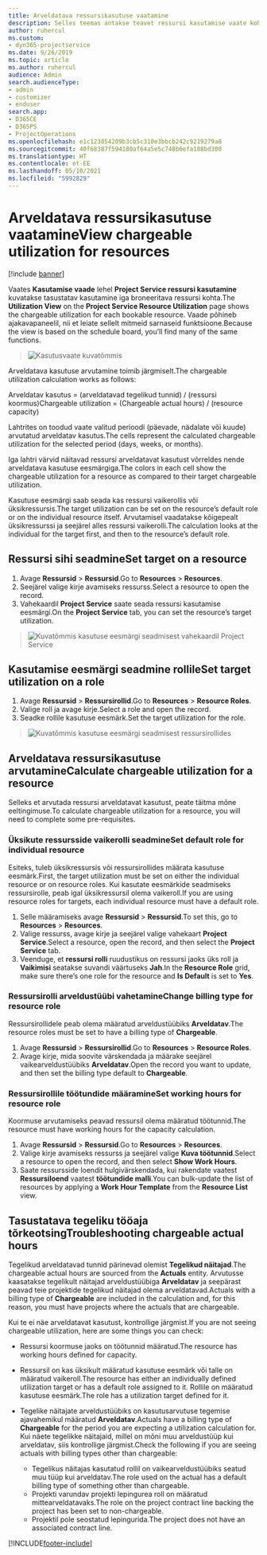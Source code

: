 ```yaml
---
title: Arveldatava ressursikasutuse vaatamine
description: Selles teemas antakse teavet ressursi kasutamise vaate kohta.
author: ruhercul
ms.custom:
- dyn365-projectservice
ms.date: 9/26/2019
ms.topic: article
ms.author: ruhercul
audience: Admin
search.audienceType:
- admin
- customizer
- enduser
search.app:
- D365CE
- D365PS
- ProjectOperations
ms.openlocfilehash: e1c123854209b3cb5c310e3bbcb242c9219279a8
ms.sourcegitcommit: 40f68387f594180af64a5e5c748b6efa188bd300
ms.translationtype: HT
ms.contentlocale: et-EE
ms.lasthandoff: 05/10/2021
ms.locfileid: "5992829"
---
```

# <a name="view-chargeable-utilization-for-resources"></a><span data-ttu-id="79eb2-103">Arveldatava ressursikasutuse vaatamine</span><span class="sxs-lookup"><span data-stu-id="79eb2-103">View chargeable utilization for resources</span></span>

[!include [banner](../includes/psa-now-project-operations.md)]
 
<span data-ttu-id="79eb2-104">Vaates **Kasutamise vaade** lehel **Project Service ressursi kasutamine** kuvatakse tasustatav kasutamine iga broneeritava ressursi kohta.</span><span class="sxs-lookup"><span data-stu-id="79eb2-104">The **Utilization View** on the **Project Service Resource Utilization** page shows the chargeable utilization for each bookable resource.</span></span> <span data-ttu-id="79eb2-105">Vaade põhineb ajakavapaneelil, nii et leiate sellelt mitmeid sarnaseid funktsioone.</span><span class="sxs-lookup"><span data-stu-id="79eb2-105">Because the view is based on the schedule board, you’ll find many of the same functions.</span></span>

> ![Kasutusvaate kuvatõmmis](media/FAQ-utilization-1.png)
 

<span data-ttu-id="79eb2-107">Arveldatava kasutuse arvutamine toimib järgmiselt.</span><span class="sxs-lookup"><span data-stu-id="79eb2-107">The chargeable utilization calculation works as follows:</span></span>

   <span data-ttu-id="79eb2-108">Arveldatav kasutus = (arveldatavad tegelikud tunnid) / (ressursi koormus)</span><span class="sxs-lookup"><span data-stu-id="79eb2-108">Chargeable utilization = (Chargeable actual hours) / (resource capacity)</span></span>

<span data-ttu-id="79eb2-109">Lahtrites on toodud vaate valitud perioodi (päevade, nädalate või kuude) arvutatud arveldatav kasutus.</span><span class="sxs-lookup"><span data-stu-id="79eb2-109">The cells represent the calculated chargeable utilization for the selected period (days, weeks, or months).</span></span>

<span data-ttu-id="79eb2-110">Iga lahtri värvid näitavad ressursi arveldatavat kasutust võrreldes nende arveldatava kasutuse eesmärgiga.</span><span class="sxs-lookup"><span data-stu-id="79eb2-110">The colors in each cell show the chargeable utilization for a resource as compared to their target chargeable utilization.</span></span> 

<span data-ttu-id="79eb2-111">Kasutuse eesmärgi saab seada kas ressursi vaikerollis või üksikressursis.</span><span class="sxs-lookup"><span data-stu-id="79eb2-111">The target utilization can be set on the resource’s default role or on the individual resource itself.</span></span> <span data-ttu-id="79eb2-112">Arvutamisel vaadatakse kõigepealt üksikressurssi ja seejärel alles ressursi vaikerolli.</span><span class="sxs-lookup"><span data-stu-id="79eb2-112">The calculation looks at the individual for the target first, and then to the resource’s default role.</span></span>

## <a name="set-target-on-a-resource"></a><span data-ttu-id="79eb2-113">Ressursi sihi seadmine</span><span class="sxs-lookup"><span data-stu-id="79eb2-113">Set target on a resource</span></span>

1. <span data-ttu-id="79eb2-114">Avage **Ressursid** \> **Ressursid**.</span><span class="sxs-lookup"><span data-stu-id="79eb2-114">Go to **Resources** \> **Resources**.</span></span> 
2. <span data-ttu-id="79eb2-115">Seejärel valige kirje avamiseks ressurss.</span><span class="sxs-lookup"><span data-stu-id="79eb2-115">Select a resource to open the record.</span></span> 
3. <span data-ttu-id="79eb2-116">Vahekaardil **Project Service** saate seada ressursi kasutamise eesmärgi.</span><span class="sxs-lookup"><span data-stu-id="79eb2-116">On the **Project Service** tab, you can set the resource’s target utilization.</span></span>

> ![Kuvatõmmis kasutuse eesmärgi seadmisest vahekaardil Project Service](media/FAQ-utilization-2.png)
 
## <a name="set-target-utilization-on-a-role"></a><span data-ttu-id="79eb2-118">Kasutamise eesmärgi seadmine rollile</span><span class="sxs-lookup"><span data-stu-id="79eb2-118">Set target utilization on a role</span></span>

1. <span data-ttu-id="79eb2-119">Avage **Ressursid** \> **Ressursirollid**.</span><span class="sxs-lookup"><span data-stu-id="79eb2-119">Go to **Resources** \> **Resource Roles**.</span></span> 
2. <span data-ttu-id="79eb2-120">Valige roll ja avage kirje.</span><span class="sxs-lookup"><span data-stu-id="79eb2-120">Select a role and open the record.</span></span> 
3. <span data-ttu-id="79eb2-121">Seadke rollile kasutuse eesmärk.</span><span class="sxs-lookup"><span data-stu-id="79eb2-121">Set the target utilization for the role.</span></span>

> ![Kuvatõmmis kasutuse eesmärgi seadmisest ressursirollides](media/FAQ-utilization-3.png)
 
## <a name="calculate-chargeable-utilization-for-a-resource"></a><span data-ttu-id="79eb2-123">Arveldatava ressursikasutuse arvutamine</span><span class="sxs-lookup"><span data-stu-id="79eb2-123">Calculate chargeable utilization for a resource</span></span>

<span data-ttu-id="79eb2-124">Selleks et arvutada ressursi arveldatavat kasutust, peate täitma mõne eeltingimuse.</span><span class="sxs-lookup"><span data-stu-id="79eb2-124">To calculate chargeable utilization for a resource, you will need to complete some pre-requisites.</span></span> 

### <a name="set-default-role-for-individual-resource"></a><span data-ttu-id="79eb2-125">Üksikute ressursside vaikerolli seadmine</span><span class="sxs-lookup"><span data-stu-id="79eb2-125">Set default role for individual resource</span></span>

<span data-ttu-id="79eb2-126">Esiteks, tuleb üksikressursis või ressursirollides määrata kasutuse eesmärk.</span><span class="sxs-lookup"><span data-stu-id="79eb2-126">First, the target utilization must be set on either the individual resource or on resource roles.</span></span> <span data-ttu-id="79eb2-127">Kui kasutate eesmärkide seadmiseks ressursirolle, peab igal üksikressursil olema vaikeroll.</span><span class="sxs-lookup"><span data-stu-id="79eb2-127">If you are using resource roles for targets, each individual resource must have a default role.</span></span> 

1. <span data-ttu-id="79eb2-128">Selle määramiseks avage **Ressursid** \> **Ressursid**.</span><span class="sxs-lookup"><span data-stu-id="79eb2-128">To set this, go to **Resources** \> **Resources**.</span></span> 
2. <span data-ttu-id="79eb2-129">Valige ressurss, avage kirje ja seejärel valige vahekaart **Project Service**.</span><span class="sxs-lookup"><span data-stu-id="79eb2-129">Select a resource, open the record, and then select the **Project Service** tab.</span></span> 
3. <span data-ttu-id="79eb2-130">Veenduge, et **ressursi rolli** ruudustikus on ressursi jaoks üks roll ja **Vaikimisi** seatakse suvandi väärtuseks **Jah**.</span><span class="sxs-lookup"><span data-stu-id="79eb2-130">In the **Resource Role** grid, make sure there’s one role for the resource and **Is Default** is set to **Yes**.</span></span>
 
### <a name="change-billing-type-for-resource-role"></a><span data-ttu-id="79eb2-131">Ressursirolli arveldustüübi vahetamine</span><span class="sxs-lookup"><span data-stu-id="79eb2-131">Change billing type for resource role</span></span>

<span data-ttu-id="79eb2-132">Ressursirollidele peab olema määratud arveldustüübiks **Arveldatav**.</span><span class="sxs-lookup"><span data-stu-id="79eb2-132">The resource roles must be set to have a billing type of **Chargeable**.</span></span> 

1. <span data-ttu-id="79eb2-133">Avage **Ressursid** \> **Ressursirollid**.</span><span class="sxs-lookup"><span data-stu-id="79eb2-133">Go to **Resources** \> **Resource Roles**.</span></span> 
2. <span data-ttu-id="79eb2-134">Avage kirje, mida soovite värskendada ja määrake seejärel vaikearveldustüübiks **Arveldatav**.</span><span class="sxs-lookup"><span data-stu-id="79eb2-134">Open the record you want to update, and then set the billing type default to **Chargeable**.</span></span>

### <a name="set-working-hours-for-resource-role"></a><span data-ttu-id="79eb2-135">Ressursirollile töötundide määramine</span><span class="sxs-lookup"><span data-stu-id="79eb2-135">Set working hours for resource role</span></span>
 
<span data-ttu-id="79eb2-136">Koormuse arvutamiseks peavad ressursil olema määratud töötunnid.</span><span class="sxs-lookup"><span data-stu-id="79eb2-136">The resource must have working hours for the capacity calculation.</span></span> 

1. <span data-ttu-id="79eb2-137">Avage **Ressursid** \> **Ressursid**.</span><span class="sxs-lookup"><span data-stu-id="79eb2-137">Go to **Resources** \> **Resources**.</span></span> 
2. <span data-ttu-id="79eb2-138">Valige kirje avamiseks ressurss ja seejärel valige **Kuva töötunnid**.</span><span class="sxs-lookup"><span data-stu-id="79eb2-138">Select a resource to open the record, and then select **Show Work Hours**.</span></span> 
3. <span data-ttu-id="79eb2-139">Saate ressursside loendit hulgivärskendada, kui rakendate vaatest **Ressursiloend** vaatest **töötundide malli**.</span><span class="sxs-lookup"><span data-stu-id="79eb2-139">You can bulk-update the list of resources by applying a **Work Hour Template** from the **Resource List** view.</span></span>

## <a name="troubleshooting-chargeable-actual-hours"></a><span data-ttu-id="79eb2-140">Tasustatava tegeliku tööaja tõrkeotsing</span><span class="sxs-lookup"><span data-stu-id="79eb2-140">Troubleshooting chargeable actual hours</span></span>

<span data-ttu-id="79eb2-141">Tegelikud arveldatavad tunnid pärinevad olemist **Tegelikud näitajad**.</span><span class="sxs-lookup"><span data-stu-id="79eb2-141">The chargeable actual hours are sourced from the **Actuals** entity.</span></span> <span data-ttu-id="79eb2-142">Arvutusse kaasatakse tegelikult näitajad arveldustüübiga **Arveldatav** ja seepärast peavad teie projektide tegelikud näitajad olema arveldatavad.</span><span class="sxs-lookup"><span data-stu-id="79eb2-142">Actuals with a billing type of **Chargeable** are included in the calculation and, for this reason, you must have projects where the actuals that are chargeable.</span></span>

<span data-ttu-id="79eb2-143">Kui te ei näe arveldatavat kasutust, kontrollige järgmist.</span><span class="sxs-lookup"><span data-stu-id="79eb2-143">If you are not seeing chargeable utilization, here are some things you can check:</span></span>

- <span data-ttu-id="79eb2-144">Ressursi koormuse jaoks on töötunnid määratud.</span><span class="sxs-lookup"><span data-stu-id="79eb2-144">The resource has working hours defined for capacity.</span></span>
- <span data-ttu-id="79eb2-145">Ressursil on kas üksikult määratud kasutuse eesmärk või talle on määratud vaikeroll.</span><span class="sxs-lookup"><span data-stu-id="79eb2-145">The resource has either an individually defined utilization target or has a default role assigned to it.</span></span> <span data-ttu-id="79eb2-146">Rollile on määratud kasutuse eesmärk.</span><span class="sxs-lookup"><span data-stu-id="79eb2-146">The role has a utilization target defined for it.</span></span>
- <span data-ttu-id="79eb2-147">Tegelike näitajate arveldustüübiks on kasutusarvutuse tegemise ajavahemikul määratud **Arveldatav**.</span><span class="sxs-lookup"><span data-stu-id="79eb2-147">Actuals have a billing type of **Chargeable** for the period you are expecting a utilization calculation for.</span></span> <span data-ttu-id="79eb2-148">Kui näete tegelikke näitajaid, millel on mõni muu arveldustüüp kui arveldatav, siis kontrollige järgmist.</span><span class="sxs-lookup"><span data-stu-id="79eb2-148">Check the following if you are seeing actuals with billing types other than chargeable:</span></span>

  - <span data-ttu-id="79eb2-149">Tegelikus näitajas kasutatud rollil on vaikearveldustüübiks seatud muu tüüp kui arveldatav.</span><span class="sxs-lookup"><span data-stu-id="79eb2-149">The role used on the actual has a default billing type of something other than chargeable.</span></span>
  - <span data-ttu-id="79eb2-150">Projekti varundav projekti lepingurea roll on määratud mittearveldatavaks.</span><span class="sxs-lookup"><span data-stu-id="79eb2-150">The role on the project contract line backing the project has been set to non-chargeable.</span></span>
  - <span data-ttu-id="79eb2-151">Projektil pole seostatud lepingurida.</span><span class="sxs-lookup"><span data-stu-id="79eb2-151">The project does not have an associated contract line.</span></span>



[!INCLUDE[footer-include](../includes/footer-banner.md)]